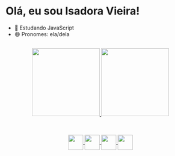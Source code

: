 # Olá, eu sou Isadora Vieira!

- 🌱 Estudando JavaScript
- 😄 Pronomes: ela/dela

##

<div align="center">
  <a href="https://github.com/isadoravieira">
  <img height="180em" src="https://github-readme-stats.vercel.app/api?username=isadoravieira&show_icons=true&theme=radical&include_all_commits=true&count_private=true"/>
  <img height="180em" src="https://github-readme-stats.vercel.app/api/top-langs/?username=isadoravieira&layout=compact&langs_count=7&theme=radical"/>
</div>

  ##
<div align="center" style="display: inline_block" ><br>
  <img align="center" height="40em" src="https://cdn.jsdelivr.net/gh/devicons/devicon/icons/javascript/javascript-original.svg" />
  <img align="center" height="40em" src="https://cdn.jsdelivr.net/gh/devicons/devicon/icons/css3/css3-original.svg" />
  <img align="center" height="40em" src="https://cdn.jsdelivr.net/gh/devicons/devicon/icons/html5/html5-original.svg" />
  <img align="center" height="40em" src="https://cdn.jsdelivr.net/gh/devicons/devicon/icons/python/python-original.svg" />
</div>  

  
